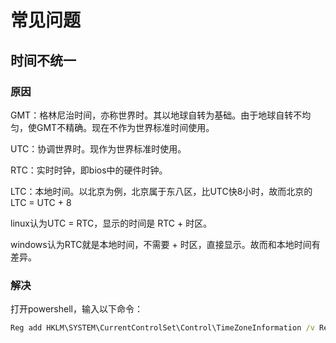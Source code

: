 # 常见问题

## 时间不统一

### 原因

GMT：格林尼治时间，亦称世界时。其以地球自转为基础。由于地球自转不均匀，使GMT不精确。现在不作为世界标准时间使用。

UTC：协调世界时。现作为世界标准时使用。

RTC：实时时钟，即bios中的硬件时钟。

LTC：本地时间。以北京为例，北京属于东八区，比UTC快8小时，故而北京的LTC = UTC + 8



linux认为UTC = RTC，显示的时间是 RTC + 时区。

windows认为RTC就是本地时间，不需要 + 时区，直接显示。故而和本地时间有差异。

### 解决

打开powershell，输入以下命令：

```bat
Reg add HKLM\SYSTEM\CurrentControlSet\Control\TimeZoneInformation /v RealTimeIsUniversal /t REG_DWORD /d 1
```


